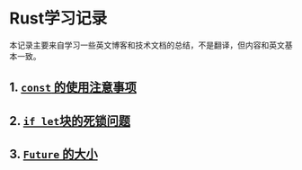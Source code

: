 # Rust学习记录

本记录主要来自学习一些英文博客和技术文档的总结，不是翻译，但内容和英文基本一致。

## 1. [`const` 的使用注意事项](./doc/const的使用注意事项.md)

## 2. [`if let`块的死锁问题](./doc/if%20let块的死锁问题.md)

## 3. [`Future` 的大小](./doc/Future的大小.md)
